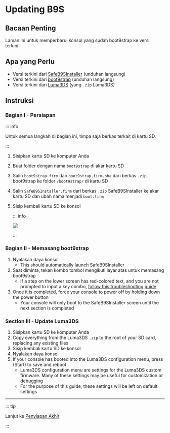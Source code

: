 # Updating B9S

## Bacaan Penting

Laman ini untuk memperbarui konsol yang sudah boot9strap ke versi terkini.

## Apa yang Perlu

- Versi terkini dari [SafeB9SInstaller](https://github.com/d0k3/SafeB9SInstaller/releases/download/v0.0.7/SafeB9SInstaller-20170605-122940.zip) (unduhan langsung)
- Versi terkini dari [boot9strap](https://github.com/SciresM/boot9strap/releases/download/1.4/boot9strap-1.4.zip) (unduhan langsung)
- Versi terkini dari [Luma3DS](https://github.com/LumaTeam/Luma3DS/releases/latest) (yang `.zip` Luma3DS)

## Instruksi

### Bagian I - Persiapan

::: info

Untuk semua langkah di bagian ini, timpa saja berkas terkait di kartu SD.

:::

1. Sisipkan kartu SD ke komputer Anda
2. Buat folder dengan nama `boot9strap` di akar kartu SD
3. Salin `boot9strap.firm` dan `boot9strap.firm.sha` dari berkas `.zip` boot9strap ke folder `/boot9strap/` di kartu SD
4. Salin `SafeB9SInstaller.firm` dari berkas `.zip` SafeB9SInstaller ke akar kartu SD dan ubah nama menjadi `boot.firm`
5. Sisip kembali kartu SD ke konsol

   ::: info

   ![](/images/screenshots/updateb9s-root-layout.png)

   :::

### Bagian II - Memasang boot9strap

1. Nyalakan daya konsol
   - This should automatically launch SafeB9SInstaller
2. Saat diminta, tekan kombo tombol mengikuti layar atas untuk memasang boot9strap
   - If a step on the lower screen has red-colored text, and you are not prompted to input a key combo, [follow this troubleshooting guide](troubleshooting-updating-b9s)
3. Once it is completed, force your console to power off by holding down the power button
   - Your console will only boot to the SafeB9SInstaller screen until the next section is completed

### Section III - Update Luma3DS

1. Sisipkan kartu SD ke komputer Anda
2. Copy everything from the Luma3DS `.zip` to the root of your SD card, replacing any existing files
3. Sisip kembali kartu SD ke konsol
4. Nyalakan daya konsol
5. If your console has booted into the Luma3DS configuration menu, press (Start) to save and reboot
   - Luma3DS configuration menu are settings for the Luma3DS custom firmware. Many of these settings may be useful for customization or debugging
   - For the purpose of this guide, these settings will be left on default settings

___

::: tip

Lanjut ke [Penyiapan Akhir](finalizing-setup)

:::
